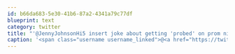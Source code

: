 ```yaml
---
id: b66da683-5e30-41b6-87a2-4341a79c77df
blueprint: text
category: twitter
title: "'@JennyJohnsonHi5 insert joke about getting 'probed' on prom night."
caption: '<span class="username username_linked">@<a href="https://twitter.com/JennyJohnsonHi5" title="Jenny Johnson">JennyJohnsonHi5</a></span> insert joke about getting ''probed'' on prom night.'
---
```

